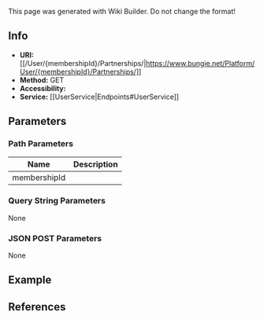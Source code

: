 <span class="wiki-builder">This page was generated with Wiki Builder. Do not change the format!</span>

## Info

* **URI:** [[/User/{membershipId}/Partnerships/|https://www.bungie.net/Platform/User/{membershipId}/Partnerships/]]
* **Method:** GET
* **Accessibility:**
* **Service:** [[UserService|Endpoints#UserService]]

## Parameters
### Path Parameters
Name | Description
---- | -----------
membershipId | 

### Query String Parameters
None

### JSON POST Parameters
None

## Example

## References
